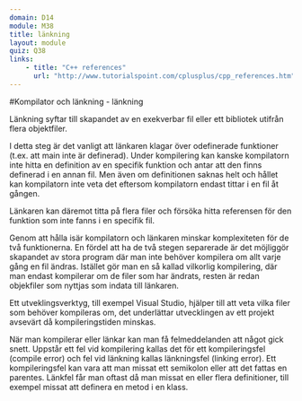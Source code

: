 ```yaml
---
domain: D14
module: M38
title: länkning
layout: module
quiz: Q38
links:
    - title: "C++ references"
      url: "http://www.tutorialspoint.com/cplusplus/cpp_references.htm"
---
```


#Kompilator och länkning - länkning

Länkning syftar till skapandet av en exekverbar fil eller ett bibliotek utifrån flera objektfiler.

I detta steg är det vanligt att länkaren klagar över odefinerade funktioner (t.ex. att main inte är definerad).
Under kompilering kan kanske kompilatorn inte hitta en definition av en specifik funktion och antar att den finns definerad i en annan fil.
Men även om definitionen saknas helt och hållet kan kompilatorn inte veta det eftersom kompilatorn endast tittar i en fil åt gången.

Länkaren kan däremot titta på flera filer och försöka hitta referensen för den funktion som inte fanns i en specifik fil.

Genom att hålla isär kompilatorn och länkaren minskar komplexiteten för de två funktionerna.
En fördel att ha de två stegen separerade är det möjliggör skapandet av stora program där man inte behöver kompilera om allt varje gång en fil ändras.
Istället gör man en så kallad vilkorlig kompilering, där man endast kompilerar om de filer som har ändrats, resten är redan objekfiler som nyttjas som indata
till länkaren. 

Ett utveklingsverktyg, till exempel Visual Studio, hjälper till att veta vilka filer som behöver kompileras om,
det underlättar utvecklingen av ett projekt avsevärt då kompileringstiden minskas.

När man kompilerar eller länkar kan man få felmeddelanden att något gick snett.
Uppstår ett fel vid kompilering kallas det för ett kompileringsfel (compile error) och fel vid länkning kallas länkningsfel (linking error).
Ett kompileringsfel kan vara att man missat ett semikolon eller att det fattas en parentes.
Länkfel får man oftast då man missat en eller flera definitioner, till exempel missat att definera en metod i en klass.